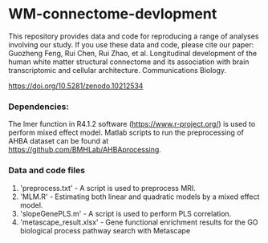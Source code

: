 # WM-connectome-devlopment
This repository provides data and code for reproducing a range of analyses involving our study.
If you use these data and code, please cite our paper:
Guozheng Feng, Rui Chen, Rui Zhao, et al. Longitudinal development of the human white matter structural connectome and its association with brain transcriptomic and cellular architecture. Communications Biology.

https://doi.org/10.5281/zenodo.10212534

### Dependencies:
The lmer function in R4.1.2 software (https://www.r-project.org/) is used to perform mixed effect model. 
Matlab scripts to run the preprocessing of AHBA dataset can be found at https://github.com/BMHLab/AHBAprocessing. 

### Data and code files
1. 'preprocess.txt' - A script is used to preprocess MRI.
2. 'MLM.R' - Estimating both linear and quadratic models by a mixed effect model.
3. 'slopeGenePLS.m' - A script is used to perform PLS correlation.
4. 'metascape_result.xlsx' - Gene functional enrichment results for the GO biological process pathway search with Metascape
